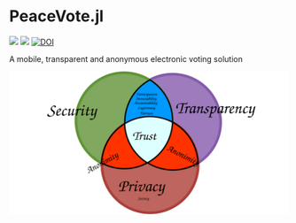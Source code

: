 # PeaceVote.jl

[![](https://img.shields.io/badge/docs-stable-blue.svg)](https://PeaceFounder.github.io/PeaceVote.jl/stable)
[![](https://img.shields.io/badge/docs-dev-blue.svg)](https://PeaceFounder.github.io/PeaceVote.jl/dev)
[![DOI](https://zenodo.org/badge/DOI/10.5281/zenodo.3490877.svg)](https://doi.org/10.5281/zenodo.3490877)

A mobile, transparent and anonymous electronic voting solution

![](docs/src/trust.svg)
